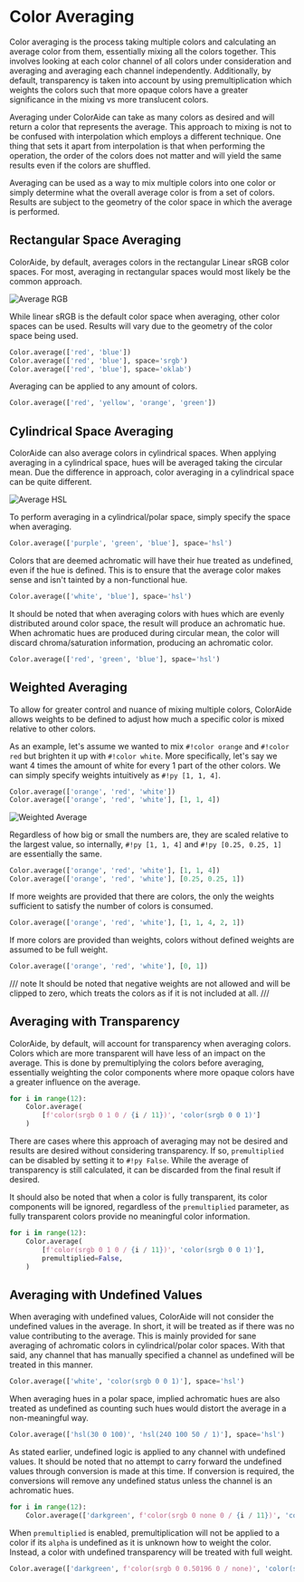 # Color Averaging

Color averaging is the process taking multiple colors and calculating an average color from them, essentially mixing
all the colors together. This involves looking at each color channel of all colors under consideration and averaging
and averaging each channel independently. Additionally, by default, transparency is taken into account by using
premultiplication which weights the colors such that more opaque colors have a greater significance in the mixing vs
more translucent colors.

Averaging under ColorAide can take as many colors as desired and will return a color that represents the average. This
approach to mixing is not to be confused with interpolation which employs a different technique. One thing that sets it
apart from interpolation is that when performing the operation, the order of the colors does not matter and will yield
the same results even if the colors are shuffled.

Averaging can be used as a way to mix multiple colors into one color or simply determine what the overall average color
is from a set of colors. Results are subject to the geometry of the color space in which the average is performed.

## Rectangular Space Averaging

ColorAide, by default, averages colors in the rectangular Linear sRGB color spaces. For most, averaging in rectangular
spaces would most likely be the common approach.

![Average RGB](images/avg-rgb.png)

While linear sRGB is the default color space when averaging, other color spaces can be used. Results will vary due to
the geometry of the color space being used.

```py play
Color.average(['red', 'blue'])
Color.average(['red', 'blue'], space='srgb')
Color.average(['red', 'blue'], space='oklab')
```

Averaging can be applied to any amount of colors.

```py play
Color.average(['red', 'yellow', 'orange', 'green'])
```

## Cylindrical Space Averaging

ColorAide can also average colors in cylindrical spaces. When applying averaging in a cylindrical space, hues will be
averaged taking the circular mean. Due the difference in approach, color averaging in a cylindrical space can be quite
different.

![Average HSL](images/avg-hsl.png)

To perform averaging in a cylindrical/polar space, simply specify the space when averaging.

```py play
Color.average(['purple', 'green', 'blue'], space='hsl')
```

Colors that are deemed achromatic will have their hue treated as undefined, even if the hue is defined. This is to
ensure that the average color makes sense and isn't tainted by a non-functional hue.

```py play
Color.average(['white', 'blue'], space='hsl')
```

It should be noted that when averaging colors with hues which are evenly distributed around color space, the result
will produce an achromatic hue. When achromatic hues are produced during circular mean, the color will discard
chroma/saturation information, producing an achromatic color.

```py play
Color.average(['red', 'green', 'blue'], space='hsl')
```

## Weighted Averaging

To allow for greater control and nuance of mixing multiple colors, ColorAide allows weights to be defined to adjust how
much a specific color is mixed relative to other colors.

As an example, let's assume we wanted to mix `#!color orange` and `#!color red` but brighten it up with `#!color white`.
More specifically, let's say we want 4 times the amount of white for every 1 part of the other colors. We can simply
specify weights intuitively as `#!py [1, 1, 4]`.


```py play
Color.average(['orange', 'red', 'white'])
Color.average(['orange', 'red', 'white'], [1, 1, 4])
```

![Weighted Average](images/avg-weighted.png)

Regardless of how big or small the numbers are, they are scaled relative to the largest value, so internally,
`#!py [1, 1, 4]` and `#!py [0.25, 0.25, 1]` are essentially the same.

```py play
Color.average(['orange', 'red', 'white'], [1, 1, 4])
Color.average(['orange', 'red', 'white'], [0.25, 0.25, 1])
```

If more weights are provided that there are colors, the only the weights sufficient to satisfy the number of colors
is consumed.

```py play
Color.average(['orange', 'red', 'white'], [1, 1, 4, 2, 1])
```

If more colors are provided than weights, colors without defined weights are assumed to be full weight.

```py play
Color.average(['orange', 'red', 'white'], [0, 1])
```

/// note
It should be noted that negative weights are not allowed and will be clipped to zero, which treats the colors as if it
is not included at all.
///

## Averaging with Transparency

ColorAide, by default, will account for transparency when averaging colors. Colors which are more transparent will have
less of an impact on the average. This is done by premultiplying the colors before averaging, essentially weighting the
color components where more opaque colors have a greater influence on the average.

```py play
for i in range(12):
    Color.average(
        [f'color(srgb 0 1 0 / {i / 11})', 'color(srgb 0 0 1)']
    )
```

There are cases where this approach of averaging may not be desired and results are desired without considering
transparency. If so, `premultiplied` can be disabled by setting it to `#!py False`. While the average of transparency is
still calculated, it can be discarded from the final result if desired.

It should also be noted that when a color is fully transparent, its color components will be ignored, regardless of the
`premultiplied` parameter, as fully transparent colors provide no meaningful color information.

```py play
for i in range(12):
    Color.average(
        [f'color(srgb 0 1 0 / {i / 11})', 'color(srgb 0 0 1)'],
        premultiplied=False,
    )
```

## Averaging with Undefined Values

When averaging with undefined values, ColorAide will not consider the undefined values in the average. In short, it
will be treated as if there was no value contributing to the average. This is mainly provided for sane averaging of
achromatic colors in cylindrical/polar color spaces. With that said, any channel that has manually specified a channel
as undefined will be treated in this manner.

```py play
Color.average(['white', 'color(srgb 0 0 1)'], space='hsl')
```

When averaging hues in a polar space, implied achromatic hues are also treated as undefined as counting such hues would
distort the average in a non-meaningful way.

```py play
Color.average(['hsl(30 0 100)', 'hsl(240 100 50 / 1)'], space='hsl')
```

As stated earlier, undefined logic is applied to any channel with undefined values. It should be noted that no attempt
to carry forward the undefined values through conversion is made at this time. If conversion is required, the
conversions will remove any undefined status unless the channel is an achromatic hues.

```py play
for i in range(12):
    Color.average(['darkgreen', f'color(srgb 0 none 0 / {i / 11})', 'color(srgb 0 0 1)'])
```

When `premultiplied` is enabled, premultiplication will not be applied to a color if its `alpha` is undefined as it is
unknown how to weight the color. Instead, a color with undefined transparency will be treated with full weight.

```py play
Color.average(['darkgreen', f'color(srgb 0 0.50196 0 / none)', 'color(srgb 0 0 1)'])
```
